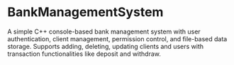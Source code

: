# BankManagementSystem
A simple C++ console-based bank management system with user authentication, client management, permission control, and file-based data storage. Supports adding, deleting, updating clients and users with transaction functionalities like deposit and withdraw.
